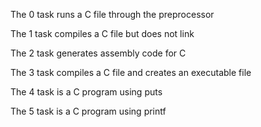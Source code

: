 The 0 task runs a C file through the preprocessor

The 1 task compiles a C file but does not link

The 2 task generates assembly code for C 

The 3 task compiles a C file and creates an executable file

The 4 task is a C program using puts

The 5 task is a C program using printf
